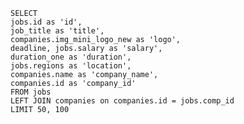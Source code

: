     SELECT 
    jobs.id as 'id', 
    job_title as 'title', 
    companies.img_mini_logo_new as 'logo', 
    deadline, jobs.salary as 'salary', 
    duration_one as 'duration', 
    jobs.regions as 'location', 
    companies.name as 'company_name', 
    companies.id as 'company_id'
    FROM jobs
    LEFT JOIN companies on companies.id = jobs.comp_id
    LIMIT 50, 100
